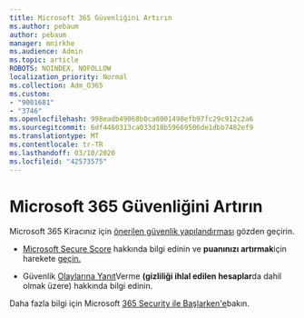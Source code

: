 ```yaml
---
title: Microsoft 365 Güvenliğini Artırın
ms.author: pebaum
author: pebaum
manager: mnirkhe
ms.audience: Admin
ms.topic: article
ROBOTS: NOINDEX, NOFOLLOW
localization_priority: Normal
ms.collection: Adm_O365
ms.custom:
- "9001681"
- "3746"
ms.openlocfilehash: 998eadb49068b0ca8001498efb97fc29c912c2a6
ms.sourcegitcommit: 6df4460313ca033d18b59669506de1dbb7482ef9
ms.translationtype: MT
ms.contentlocale: tr-TR
ms.lasthandoff: 03/10/2020
ms.locfileid: "42573575"
---
```

# <a name="increase-microsoft-365-security"></a>Microsoft 365 Güvenliğini Artırın

Microsoft 365 Kiracınız için [önerilen güvenlik yapılandırması](https://docs.microsoft.com/microsoft-365/security/office-365-security/tenant-wide-setup-for-increased-security?view=o365-worldwide) gözden geçirin.

- [Microsoft Secure Score](https://docs.microsoft.com/microsoft-365/security/mtp/microsoft-secure-score?view=o365-worldwide) hakkında bilgi edinin ve **puanınızı artırmak**için harekete [geçin.](https://docs.microsoft.com/microsoft-365/security/mtp/microsoft-secure-score?view=o365-worldwide#take-action-to-improve-your-score)

- Güvenlik [Olaylarına Yanıt](https://docs.microsoft.com/microsoft-365/security/office-365-security/office365-security-incident-response-overview?view=o365-worldwide)Verme **(gizliliği ihlal edilen hesaplar**da dahil olmak üzere) hakkında bilgi edinin.

Daha fazla bilgi için Microsoft [365 Security ile Başlarken'e](https://docs.microsoft.com/microsoft-365/security/office-365-security/security-roadmap?view=o365-worldwide)bakın. 
